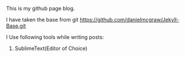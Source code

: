 This is my github page blog.

I have taken the base from git https://github.com/danielmcgraw/Jekyll-Base.git

I Use following tools while writing posts:
<ol>
   <li>SublimeText(Editor of Choice)</li>   
</ol> 
